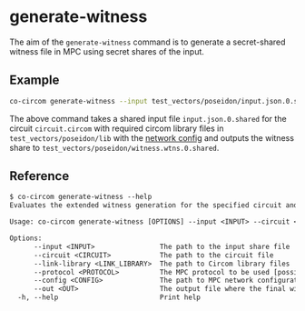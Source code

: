 # generate-witness

The aim of the `generate-witness` command is to generate a secret-shared witness file in MPC using secret shares of the input.

## Example

```bash
co-circom generate-witness --input test_vectors/poseidon/input.json.0.shared --circuit test_vectors/poseidon/circuit.circom --link-library test_vectors/poseidon/lib --protocol REP3 --config configs/party1.toml --out test_vectors/poseidon/witness.wtns.0.shared
```

The above command takes a shared input file `input.json.0.shared` for the circuit `circuit.circom` with required circom library files in `test_vectors/poseidon/lib`  with the [network config](./network-config.md) and outputs the witness share to `test_vectors/poseidon/witness.wtns.0.shared`.

## Reference

```txt
$ co-circom generate-witness --help
Evaluates the extended witness generation for the specified circuit and input share in MPC

Usage: co-circom generate-witness [OPTIONS] --input <INPUT> --circuit <CIRCUIT> --protocol <PROTOCOL> --config <CONFIG> --out <OUT>

Options:
      --input <INPUT>                The path to the input share file
      --circuit <CIRCUIT>            The path to the circuit file
      --link-library <LINK_LIBRARY>  The path to Circom library files
      --protocol <PROTOCOL>          The MPC protocol to be used [possible values: REP3, SHAMIR]
      --config <CONFIG>              The path to MPC network configuration file
      --out <OUT>                    The output file where the final witness share is written to
  -h, --help                         Print help
```
